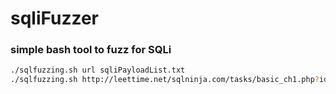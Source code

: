 # sqliFuzzer
### simple bash tool to fuzz for SQLi
```bash
./sqlfuzzing.sh url sqliPayloadList.txt
./sqlfuzzing.sh http://leettime.net/sqlninja.com/tasks/basic_ch1.php?id=1 ~/Desktop/sqlList.txt
```
